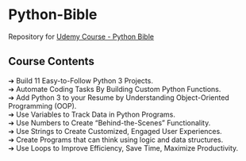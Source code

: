 # Python-Bible
Repository for [Udemy Course - Python Bible](https://www.udemy.com/share/101Xe0B0YYdFhaQnw=/)

## Course Contents
➔ Build 11 Easy-to-Follow Python 3 Projects.\
➔ Automate Coding Tasks By Building Custom Python Functions.\
➔ Add Python 3 to your Resume by Understanding Object-Oriented Programming (OOP).\
➔ Use Variables to Track Data in Python Programs.\
➔ Use Numbers to Create “Behind-the-Scenes” Functionality.\
➔ Use Strings to Create Customized, Engaged User Experiences.\
➔ Create Programs that can think using logic and data structures.\
➔ Use Loops to Improve Efficiency, Save Time, Maximize Productivity.

